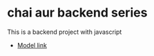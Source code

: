 # chai aur backend series 
This is a backend project with javascript
- [Model link](https://app.eraser.io/workspace/YtPqZ1VogxGy1jzIDkzj)